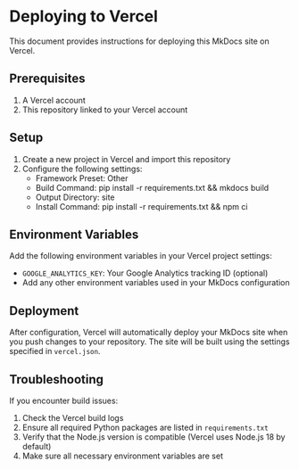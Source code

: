 # Deploying to Vercel

This document provides instructions for deploying this MkDocs site on Vercel.

## Prerequisites

1. A Vercel account
2. This repository linked to your Vercel account

## Setup

1. Create a new project in Vercel and import this repository
2. Configure the following settings:
   - Framework Preset: Other
   - Build Command: pip install -r requirements.txt && mkdocs build
   - Output Directory: site
   - Install Command: pip install -r requirements.txt && npm ci

## Environment Variables

Add the following environment variables in your Vercel project settings:

- `GOOGLE_ANALYTICS_KEY`: Your Google Analytics tracking ID (optional)
- Add any other environment variables used in your MkDocs configuration

## Deployment

After configuration, Vercel will automatically deploy your MkDocs site when you push changes to your repository. The site will be built using the settings specified in `vercel.json`.

## Troubleshooting

If you encounter build issues:

1. Check the Vercel build logs
2. Ensure all required Python packages are listed in `requirements.txt`
3. Verify that the Node.js version is compatible (Vercel uses Node.js 18 by default)
4. Make sure all necessary environment variables are set 